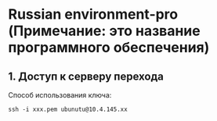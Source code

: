 # Russian environment-pro (Примечание: это название программного обеспечения)

## 1. Доступ к серверу перехода

Способ использования ключа:

```
ssh -i xxx.pem ubunutu@10.4.145.xx
```